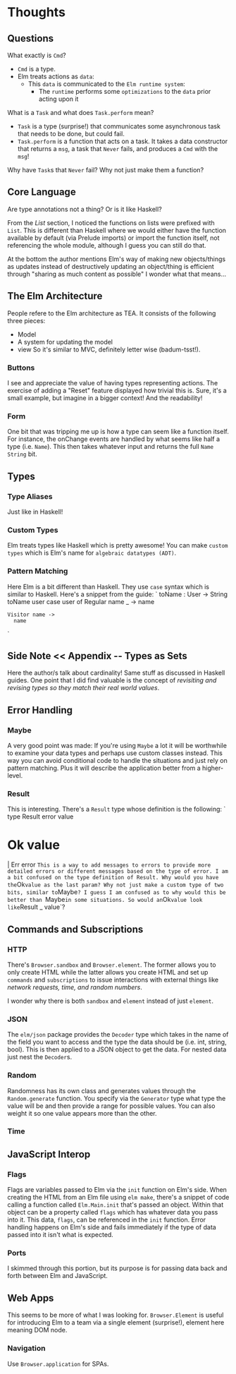 # Thoughts
## Questions
What exactly is `Cmd`?
- `Cmd` is a type.
- Elm treats actions as `data`:
  - This `data` is communicated to the `Elm runtime system`:
    - The `runtime` performs some `optimizations` to the `data` prior acting upon it

What is a `Task` and what does `Task.perform` mean?
- `Task` is a type (surprise!) that communicates some asynchronous task that needs to be done, but could fail.
- `Task.perform` is a function that acts on a task. It takes a data constructor that returns a `msg`, a task that `Never` fails, and produces a `Cmd` with the `msg`!

Why have `Task`s that `Never` fail? Why not just make them a function?

## Core Language
Are type annotations not a thing? Or is it like Haskell?

From the *List* section, I noticed the functions on lists were prefixed with `List`.
This is different than Haskell where we would either have the function available by default (via Prelude imports) or import the function itself, not referencing the whole module, although I guess you can still do that.

At the bottom the author mentions Elm's way of making new objects/things as updates instead of destructively updating an object/thing is efficient through "sharing as much content as possible" I wonder what that means...

## The Elm Architecture
People refere to the Elm architecture as TEA. It consists of the following three pieces:
- Model
- A system for updating the model
- view
So it's similar to MVC, definitely letter wise (badum-tsst!).

### Buttons
I see and appreciate the value of having types representing actions. The exercise of adding a "Reset" feature displayed how trivial this is. Sure, it's a small example, but imagine in a bigger context! And the readability!

### Form
One bit that was tripping me up is how a type can seem like a function itself. For instance, the onChange events are handled by what seems like half a type (i.e. `Name`). This then takes whatever input and returns the full `Name String` bit.

## Types
### Type Aliases
Just like in Haskell!

### Custom Types
Elm treats types like Haskell which is pretty awesome! You can make `custom types` which is Elm's name for `algebraic datatypes (ADT)`.

### Pattern Matching
Here Elm is a bit different than Haskell. They use `case` syntax which is similar to Haskell. Here's a snippet from the guide:
`
toName : User -> String
toName user
  case user of
    Regular name _ ->
      name

    Visitor name ->
      name
`

## Side Note << Appendix -- Types as Sets
Here the author/s talk about cardinality! Same stuff as discussed in Haskell guides.
One point that I did find valuable is the concept of *revisiting and revising types so they match their real world values*.


## Error Handling
### Maybe
A very good point was made:
If you're using `Maybe` a lot it will be worthwhile to examine your data types and perhaps use custom classes instead. This way you can avoid conditional code to handle the situations and just rely on pattern matching. Plus it will describe the application better from a higher-level.

### Result
This is interesting. There's a `Result` type whose definition is the following:
`
type Result error value
  # Ok value
  | Err error
`
This is a way to add messages to errors to provide more detailed errors or different messages based on the type of error.
I am a bit confused on the type definition of Result. Why would you have the `Ok` value as the last param? Why not just make a custom type of two bits, similar to `Maybe`? I guess I am confused as to why would this be better than `Maybe` in some situations. So would an `Ok` value look like `Result _ value`?

## Commands and Subscriptions
### HTTP
There's `Browser.sandbox` and `Browser.element`. The former allows you to only create HTML while the latter allows you create HTML and set up `commands` and `subscriptions` to issue interactions with external things like *network requests, time, and random numbers*.

I wonder why there is both `sandbox` and `element` instead of just `element`.

### JSON
The `elm/json` package provides the `Decoder` type which takes in the name of the field you want to access and the type the data should be (i.e. int, string, bool). This is then applied to a JSON object to get the data. For nested data just nest the `Decoder`s.

### Random
Randomness has its own class and generates values through the `Random.generate` function. You specify via the `Generator` type what type the value will be and then provide a range for possible values. You can also weight it so one value appears more than the other.

### Time

## JavaScript Interop
### Flags
Flags are variables passed to Elm via the `init` function on Elm's side. When creating the HTML from an Elm file using `elm make`, there's a snippet of code calling a function called `Elm.Main.init` that's passed an object. Within that object can be a property called `flags` which has whatever data you pass into it. This data, `flags`, can be referenced in the `init` function. Error handling happens on Elm's side and fails immediately if the type of data passed into it isn't what is expected.

### Ports
I skimmed through this portion, but its purpose is for passing data back and forth between Elm and JavaScript.

## Web Apps
This seems to be more of what I was looking for.
`Browser.Element` is useful for introducing Elm to a team via a single element (surprise!), element here meaning DOM node.

### Navigation
Use `Browser.application` for SPAs.
